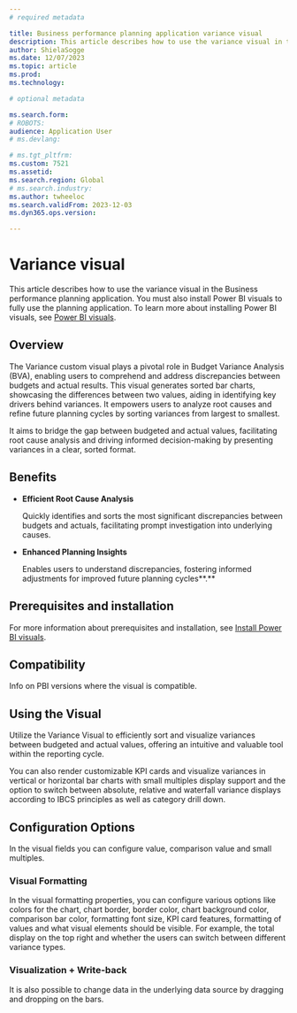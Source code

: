 ```yaml
---
# required metadata

title: Business performance planning application variance visual
description: This article describes how to use the variance visual in the Business performance planning application.
author: ShielaSogge
ms.date: 12/07/2023
ms.topic: article
ms.prod: 
ms.technology: 

# optional metadata

ms.search.form: 
# ROBOTS: 
audience: Application User
# ms.devlang: 

# ms.tgt_pltfrm: 
ms.custom: 7521
ms.assetid: 
ms.search.region: Global
# ms.search.industry: 
ms.author: twheeloc
ms.search.validFrom: 2023-12-03
ms.dyn365.ops.version: 

---
```

# Variance visual

This article describes how to use the variance visual in the Business performance planning application. You must also install Power BI visuals to fully use the planning application. To learn more about installing Power BI visuals, see [Power BI visuals](/power-bi/developer/visuals).

## Overview

The Variance custom visual plays a pivotal role in Budget Variance Analysis (BVA), enabling users to comprehend and address discrepancies between budgets and actual results. This visual generates sorted bar charts, showcasing the differences between two values, aiding in identifying key drivers behind variances. It empowers users to analyze root causes and refine future planning cycles by sorting variances from largest to smallest.

It aims to bridge the gap between budgeted and actual values, facilitating root cause analysis and driving informed decision-making by presenting variances in a clear, sorted format.

## Benefits

-   **Efficient Root Cause Analysis**

    Quickly identifies and sorts the most significant discrepancies between budgets and actuals, facilitating prompt investigation into underlying causes.

-   **Enhanced Planning Insights**

    Enables users to understand discrepancies, fostering informed adjustments for improved future planning cycles**.**

## Prerequisites and installation
For more information about prerequisites and installation, see [Install Power BI visuals](powerBI-visual-install).

## Compatibility

Info on PBI versions where the visual is compatible.

## Using the Visual

Utilize the Variance Visual to efficiently sort and visualize variances between budgeted and actual values, offering an intuitive and valuable tool within the reporting cycle.

You can also render customizable KPI cards and visualize variances in vertical or horizontal bar charts with small multiples display support and the option to switch between absolute, relative and waterfall variance displays according to IBCS principles as well as category drill down.

## Configuration Options

In the visual fields you can configure value, comparison value and small multiples.

### Visual Formatting

In the visual formatting properties, you can configure various options like colors for the chart, chart border, border color, chart background color, comparison bar color, formatting font size, KPI card features, formatting of values and what visual elements should be visible. For example, the total display on the top right and whether the users can switch between different variance types.

### Visualization + Write-back

It is also possible to change data in the underlying data source by dragging and dropping on the bars.
